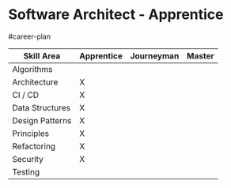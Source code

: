 # Software Architect - Apprentice
#career-plan

| Skill Area      | Apprentice | Journeyman | Master |
| --------------- | ---------- | ---------- | ------ |
| Algorithms      |            |            |        |
| Architecture    | X          |            |        |
| CI / CD         | X          |            |        |
| Data Structures | X          |            |        |
| Design Patterns | X          |            |        |
| Principles      | X          |            |        |
| Refactoring     | X          |            |        |
| Security        | X          |            |        |
| Testing         |            |            |        |

